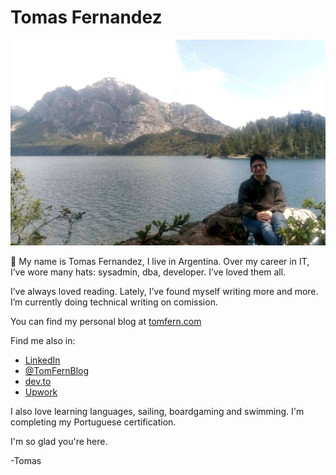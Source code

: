 # Tomas Fernandez

![Me](https://raw.githubusercontent.com/TomFern/TomFern/master/media/mountains.jpg)

👋 My name is Tomas Fernandez, I live in Argentina. Over my career in IT, I’ve wore many hats: sysadmin, dba, developer. I’ve loved them all.

I’ve always loved reading. Lately, I’ve found myself writing more and more. I’m currently doing technical writing on comission.

You can find my personal blog at [tomfern.com](https://tomfern.com)

Find me also in:

- [LinkedIn](https://www.linkedin.com/in/pablo-tomas-fernandez-zavalia-b6077514/)
- [@TomFernBlog](https://twitter.com/tomfernblog)
- [dev.to](https://dev.to/tomfern)
- [Upwork](https://www.upwork.com/freelancers/~01dcf98f843a0761a4)

I also love learning languages, sailing, boardgaming and swimming. I'm completing my Portuguese certification.

I'm so glad you're here.

-Tomas
